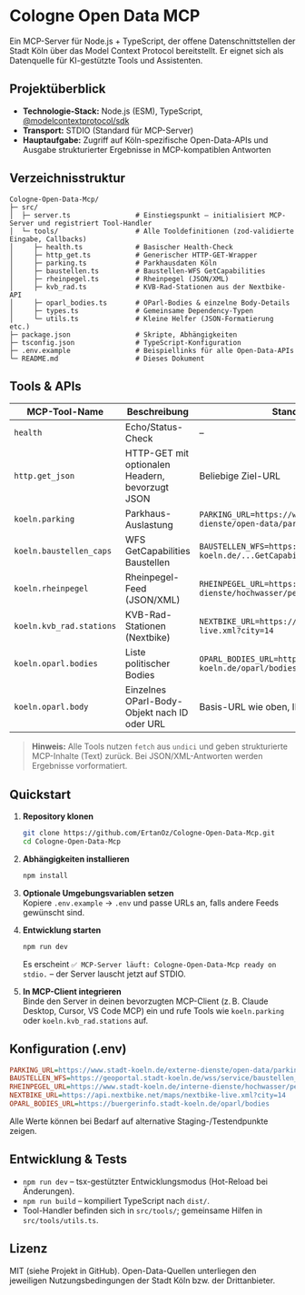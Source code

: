 # Cologne Open Data MCP

Ein MCP-Server für Node.js + TypeScript, der offene Datenschnittstellen der Stadt Köln über das Model Context Protocol bereitstellt. Er eignet sich als Datenquelle für KI-gestützte Tools und Assistenten.

## Projektüberblick

- **Technologie-Stack:** Node.js (ESM), TypeScript, [@modelcontextprotocol/sdk](https://github.com/modelcontextprotocol/typescript-sdk)
- **Transport:** STDIO (Standard für MCP-Server)
- **Hauptaufgabe:** Zugriff auf Köln-spezifische Open-Data-APIs und Ausgabe strukturierter Ergebnisse in MCP-kompatiblen Antworten

## Verzeichnisstruktur

```text
Cologne-Open-Data-Mcp/
├─ src/
│  ├─ server.ts                # Einstiegspunkt – initialisiert MCP-Server und registriert Tool-Handler
│  └─ tools/                   # Alle Tooldefinitionen (zod-validierte Eingabe, Callbacks)
│     ├─ health.ts             # Basischer Health-Check
│     ├─ http_get.ts           # Generischer HTTP-GET-Wrapper
│     ├─ parking.ts            # Parkhausdaten Köln
│     ├─ baustellen.ts         # Baustellen-WFS GetCapabilities
│     ├─ rheinpegel.ts         # Rheinpegel (JSON/XML)
│     ├─ kvb_rad.ts            # KVB-Rad-Stationen aus der Nextbike-API
│     ├─ oparl_bodies.ts       # OParl-Bodies & einzelne Body-Details
│     ├─ types.ts              # Gemeinsame Dependency-Typen
│     └─ utils.ts              # Kleine Helfer (JSON-Formatierung etc.)
├─ package.json                # Skripte, Abhängigkeiten
├─ tsconfig.json               # TypeScript-Konfiguration
├─ .env.example                # Beispiellinks für alle Open-Data-APIs
└─ README.md                   # Dieses Dokument
```

## Tools & APIs

| MCP-Tool-Name                | Beschreibung                                              | Standardquelle (.env)                                                                                          |
|-----------------------------|-----------------------------------------------------------|-----------------------------------------------------------------------------------------------------------------|
| `health`                    | Echo/Status-Check                                         | –                                                                                                               |
| `http.get_json`             | HTTP-GET mit optionalen Headern, bevorzugt JSON           | Beliebige Ziel-URL                                                                                              |
| `koeln.parking`             | Parkhaus-Auslastung                                      | `PARKING_URL=https://www.stadt-koeln.de/externe-dienste/open-data/parking.php`                                 |
| `koeln.baustellen_caps`     | WFS GetCapabilities Baustellen                           | `BAUSTELLEN_WFS=https://geoportal.stadt-koeln.de/...GetCapabilities`                                            |
| `koeln.rheinpegel`          | Rheinpegel-Feed (JSON/XML)                               | `RHEINPEGEL_URL=https://www.stadt-koeln.de/interne-dienste/hochwasser/pegel_ws.php`                            |
| `koeln.kvb_rad.stations`    | KVB-Rad-Stationen (Nextbike)                             | `NEXTBIKE_URL=https://api.nextbike.net/maps/nextbike-live.xml?city=14`                                         |
| `koeln.oparl.bodies`        | Liste politischer Bodies                                 | `OPARL_BODIES_URL=https://buergerinfo.stadt-koeln.de/oparl/bodies`                                             |
| `koeln.oparl.body`          | Einzelnes OParl-Body-Objekt nach ID oder URL             | Basis-URL wie oben, ID wird dynamisch ergänzt                                                                  |

> **Hinweis:** Alle Tools nutzen `fetch` aus `undici` und geben strukturierte MCP-Inhalte (Text) zurück. Bei JSON/XML-Antworten werden Ergebnisse vorformatiert.

## Quickstart

1. **Repository klonen**
   ```bash
   git clone https://github.com/ErtanOz/Cologne-Open-Data-Mcp.git
   cd Cologne-Open-Data-Mcp
   ```

2. **Abhängigkeiten installieren**
   ```bash
   npm install
   ```

3. **Optionale Umgebungsvariablen setzen**  
   Kopiere `.env.example` → `.env` und passe URLs an, falls andere Feeds gewünscht sind.

4. **Entwicklung starten**
   ```bash
   npm run dev
   ```
   Es erscheint `✅ MCP-Server läuft: Cologne-Open-Data-Mcp ready on stdio.` – der Server lauscht jetzt auf STDIO.

5. **In MCP-Client integrieren**  
   Binde den Server in deinen bevorzugten MCP-Client (z. B. Claude Desktop, Cursor, VS Code MCP) ein und rufe Tools wie `koeln.parking` oder `koeln.kvb_rad.stations` auf.

## Konfiguration (.env)

```ini
PARKING_URL=https://www.stadt-koeln.de/externe-dienste/open-data/parking.php
BAUSTELLEN_WFS=https://geoportal.stadt-koeln.de/wss/service/baustellen_wfs/guest?SERVICE=WFS&REQUEST=GetCapabilities
RHEINPEGEL_URL=https://www.stadt-koeln.de/interne-dienste/hochwasser/pegel_ws.php
NEXTBIKE_URL=https://api.nextbike.net/maps/nextbike-live.xml?city=14
OPARL_BODIES_URL=https://buergerinfo.stadt-koeln.de/oparl/bodies
```

Alle Werte können bei Bedarf auf alternative Staging-/Testendpunkte zeigen.

## Entwicklung & Tests

- `npm run dev` – tsx-gestützter Entwicklungsmodus (Hot-Reload bei Änderungen).
- `npm run build` – kompiliert TypeScript nach `dist/`.
- Tool-Handler befinden sich in `src/tools/`; gemeinsame Hilfen in `src/tools/utils.ts`.

## Lizenz

MIT (siehe Projekt in GitHub). Open-Data-Quellen unterliegen den jeweiligen Nutzungsbedingungen der Stadt Köln bzw. der Drittanbieter.
